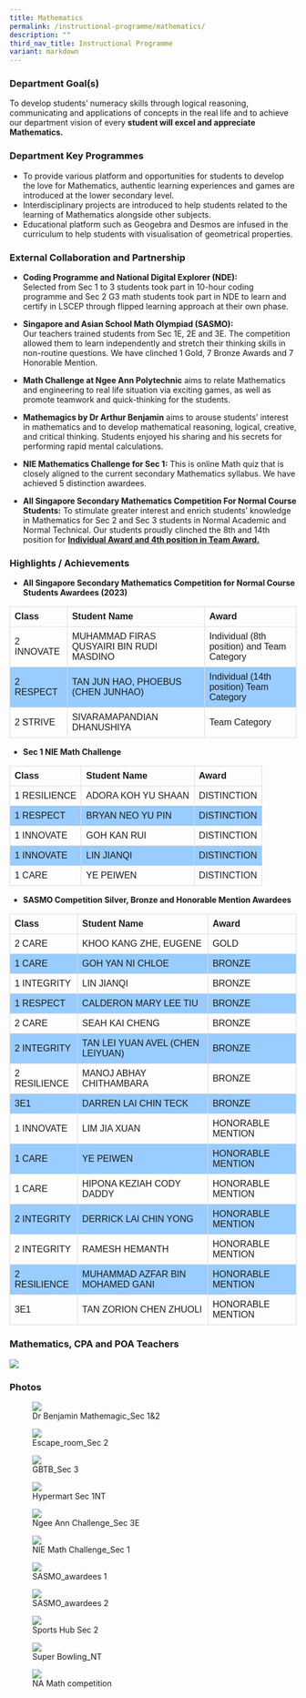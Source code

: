 ```yaml
---
title: Mathematics
permalink: /instructional-programme/mathematics/
description: ""
third_nav_title: Instructional Programme
variant: markdown
---
```

### Department Goal(s)

To develop students’ numeracy skills through logical reasoning, communicating and applications of concepts in the real life and to achieve our department vision of every **student will excel and appreciate Mathematics.**

### Department Key Programmes

* To provide various platform and opportunities for students to develop the love for Mathematics, authentic learning experiences and games are introduced at the lower secondary level. 
* Interdisciplinary projects are introduced to help students related to the learning of Mathematics alongside other subjects. 
* Educational platform such as Geogebra and Desmos are infused in the curriculum to help students with visualisation of geometrical properties. 

### External Collaboration and Partnership

* **Coding Programme and National Digital Explorer (NDE):** <br> 
Selected from Sec 1 to 3 students took part in 10-hour coding programme and Sec 2 G3 math students took part in NDE to learn and certify in LSCEP through flipped learning approach at their own phase. 

* **Singapore and Asian School Math Olympiad (SASMO):** <br>
Our teachers trained students from Sec 1E, 2E and 3E. The competition allowed them to learn independently and stretch their thinking skills in non-routine questions. We have clinched 1 Gold, 7 Bronze Awards and 7 Honorable Mention.

* **Math Challenge at Ngee Ann Polytechnic** aims to relate Mathematics and engineering to real life situation via exciting games, as well as promote teamwork and quick-thinking for the students.

* **Mathemagics by Dr Arthur Benjamin** aims to arouse students’ interest in mathematics and to develop mathematical reasoning, logical, creative, and critical thinking. Students enjoyed his sharing and his secrets for performing rapid mental calculations.

* **NIE Mathematics Challenge for Sec 1:**  This is online Math quiz that is closely aligned to the current secondary Mathematics syllabus. We have achieved 5 distinction awardees.

* **All Singapore Secondary Mathematics Competition For Normal Course Students:** To stimulate greater interest and enrich students’ knowledge in Mathematics for Sec 2 and Sec 3 students in Normal Academic and Normal Technical. Our students proudly clinched the 8th and 14th position for <u><b>Individual Award and 4th position in Team Award.</b></u>

### Highlights / Achievements

* **All Singapore Secondary Mathematics Competition for Normal Course Students Awardees (2023)**

<style>
table {
  font-family: arial, sans-serif;
  border-collapse: collapse;
  width: 100%;
}

td, th {
  border: 1px solid #dddddd;
  text-align: left;
  padding: 8px;
}

tr:nth-child(even) {
  background-color: #99ccff;
}

</style>


| Class | Student Name | Award |
| -------- | -------- | -------- |
| 2 INNOVATE    | MUHAMMAD FIRAS QUSYAIRI BIN RUDI MASDINO     | Individual (8th position) and Team Category    |
| 2 RESPECT   | TAN JUN HAO, PHOEBUS (CHEN JUNHAO)    | Individual (14th position) Team Category  |
| 2 STRIVE	  | SIVARAMAPANDIAN DHANUSHIYA  | Team Category  |

 
<p></p>

* **Sec 1 NIE Math Challenge**

| Class | Student Name | Award |
| -------- | -------- | -------- |
| 1 RESILIENCE    | ADORA KOH YU SHAAN     | DISTINCTION   |
| 1 RESPECT   |BRYAN NEO YU PIN    | DISTINCTION    |
| 1 INNOVATE   |GOH KAN RUI    | DISTINCTION    |
| 1 INNOVATE   |LIN JIANQI   | DISTINCTION    |
| 1 CARE  |YE PEIWEN    | DISTINCTION   |

<p></p>

* **SASMO Competition Silver, Bronze and Honorable Mention Awardees**
 

| Class | Student Name | Award |
| -------- | -------- | -------- |
| 2 CARE     | KHOO KANG ZHE, EUGENE     | GOLD     |
| 1 CARE     | GOH YAN NI CHLOE     | BRONZE     |
| 1 INTEGRITY     | LIN JIANQI     | BRONZE     |
| 1 RESPECT     | CALDERON MARY LEE TIU     | BRONZE     |
| 2 CARE     | SEAH KAI CHENG     | BRONZE     |
| 2 INTEGRITY     | TAN LEI YUAN AVEL (CHEN LEIYUAN)     | BRONZE     |
| 2 RESILIENCE     | MANOJ ABHAY CHITHAMBARA     | BRONZE     |
| 3E1     | DARREN LAI CHIN TECK     | BRONZE     |
| 1 INNOVATE     | LIM JIA XUAN     | HONORABLE MENTION     |
| 1 CARE     | YE PEIWEN     | HONORABLE MENTION     |
| 1 CARE     | HIPONA KEZIAH CODY DADDY     | HONORABLE MENTION     |
| 2 INTEGRITY     | DERRICK LAI CHIN YONG     | HONORABLE MENTION     |
| 2 INTEGRITY      | RAMESH HEMANTH     | HONORABLE MENTION     |
| 2 RESILIENCE     | MUHAMMAD AZFAR BIN MOHAMED GANI     | HONORABLE MENTION     |
| 3E1     | TAN ZORION CHEN ZHUOLI     | HONORABLE MENTION     |


		
### Mathematics, CPA and POA Teachers
		
![](/images/IP/Math/Math_1500.jpg)
		
### Photos

<figure><img src="/images/IP/Math/2023/dr%20benjamin%20mathemagic_sec%201&amp;2.jpg"><figcaption>Dr Benjamin Mathemagic_Sec 1&amp;2</figcaption></figure>

<figure><img src="/images/IP/Math/2023/escape_room_sec%202.jpg"><figcaption>Escape_room_Sec 2</figcaption></figure>

<figure><img src="/images/IP/Math/2023/gbtb_sec%203.jpg"><figcaption>GBTB_Sec 3</figcaption></figure>

<figure><img src="/images/IP/Math/2023/hypermart%20sec%201nt.jpg"><figcaption>Hypermart Sec 1NT</figcaption></figure>

<figure><img src="/images/IP/Math/2023/ngee%20ann%20challenge_sec%203e.jpg"><figcaption>Ngee Ann Challenge_Sec 3E</figcaption></figure>

<figure><img src="/images/IP/Math/2023/nie%20math%20challenge_sec%201.jpg"><figcaption>NIE Math Challenge_Sec 1</figcaption></figure>

<figure><img src="/images/IP/Math/2023/sasmo_awardees%201.jpg"><figcaption>SASMO_awardees 1</figcaption></figure>

<figure><img src="/images/IP/Math/2023/sasmo_awardees%202.jpg"><figcaption>SASMO_awardees 2</figcaption></figure>

<figure><img src="/images/IP/Math/2023/sports%20hub%20sec%202.jpg"><figcaption>Sports Hub Sec 2</figcaption></figure>

<figure><img src="/images/IP/Math/2023/super%20bowling_nt.jpg"><figcaption>Super Bowling_NT</figcaption></figure>

<figure><img src="/images/IP/Math/2023/na_math_competition.jfif"><figcaption>NA Math competition</figcaption></figure>